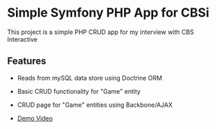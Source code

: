 Simple Symfony PHP App for CBSi
========================

This project is a simple PHP CRUD app for my interview with CBS Interactive

Features
--------------

  * Reads from mySQL data store using Doctrine ORM

  * Basic CRUD functionality for "Game" entity

  * CRUD page for "Game" entities using Backbone/AJAX

  * [Demo Video](http://www.willcarle.com/img/portfolio/CBSiDemo.mp4)